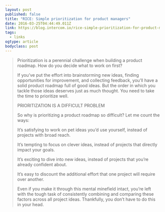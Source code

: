 ```yaml
---
layout: post 
published: false 
title: "RICE: Simple prioritization for product managers" 
date: 2016-03-25T04:44:49.011Z 
link: https://blog.intercom.io/rice-simple-prioritization-for-product-managers/ 
tags:
  - links
ogtype: article 
bodyclass: post 
---
```


> Prioritization is a perennial challenge when building a product roadmap. How do you decide what to work on first?
> 
> If you’ve put the effort into brainstorming new ideas, finding opportunities for improvement, and collecting feedback, you’ll have a solid product roadmap full of good ideas. But the order in which you tackle those ideas deserves just as much thought. You need to take the time to prioritize well.
> 
> PRIORITIZATION IS A DIFFICULT PROBLEM
> 
> So why is prioritizing a product roadmap so difficult? Let me count the ways:
> 
> It’s satisfying to work on pet ideas you’d use yourself, instead of projects with broad reach.
> 
> It’s tempting to focus on clever ideas, instead of projects that directly impact your goals.
> 
> It’s exciting to dive into new ideas, instead of projects that you’re already confident about.
> 
> It’s easy to discount the additional effort that one project will require over another.
> 
> Even if you make it through this mental minefield intact, you’re left with the tough task of consistently combining and comparing these factors across all project ideas. 
> Thankfully, you don’t have to do this in your head.

